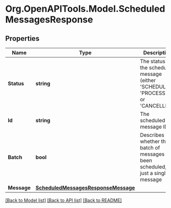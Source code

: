 
# Org.OpenAPITools.Model.ScheduledMessagesResponse

## Properties

Name | Type | Description | Notes
------------ | ------------- | ------------- | -------------
**Status** | **string** | The status of the scheduled message (either &#39;SCHEDULED&#39;, &#39;PROCESSED&#39; or &#39;CANCELLED&#39;) | [optional] 
**Id** | **string** | The scheduled message ID | [optional] 
**Batch** | **bool** | Describes whether the a batch of messages has been scheduled, or just a single message | [optional] 
**Message** | [**ScheduledMessagesResponseMessage**](ScheduledMessagesResponseMessage.md) |  | [optional] 

[[Back to Model list]](../README.md#documentation-for-models)
[[Back to API list]](../README.md#documentation-for-api-endpoints)
[[Back to README]](../README.md)


